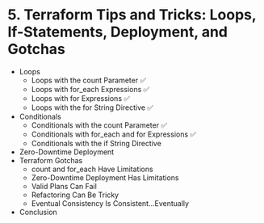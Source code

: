# 5. Terraform Tips and Tricks: Loops, If-Statements, Deployment, and Gotchas

- Loops
  - Loops with the count Parameter ✅
  - Loops with for_each Expressions ✅
  - Loops with for Expressions ✅
  - Loops with the for String Directive ✅
- Conditionals
  - Conditionals with the count Parameter ✅
  - Conditionals with for_each and for Expressions ✅
  - Conditionals with the if String Directive
- Zero-Downtime Deployment
- Terraform Gotchas
  - count and for_each Have Limitations
  - Zero-Downtime Deployment Has Limitations
  - Valid Plans Can Fail
  - Refactoring Can Be Tricky
  - Eventual Consistency Is Consistent…Eventually
- Conclusion

